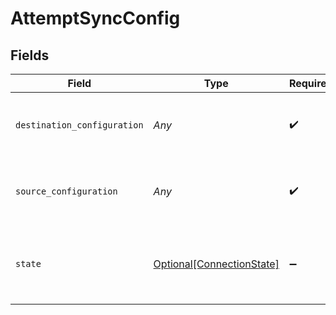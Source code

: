 # AttemptSyncConfig


## Fields

| Field                                                                                                                                                                                                                                  | Type                                                                                                                                                                                                                                   | Required                                                                                                                                                                                                                               | Description                                                                                                                                                                                                                            |
| -------------------------------------------------------------------------------------------------------------------------------------------------------------------------------------------------------------------------------------- | -------------------------------------------------------------------------------------------------------------------------------------------------------------------------------------------------------------------------------------- | -------------------------------------------------------------------------------------------------------------------------------------------------------------------------------------------------------------------------------------- | -------------------------------------------------------------------------------------------------------------------------------------------------------------------------------------------------------------------------------------- |
| `destination_configuration`                                                                                                                                                                                                            | *Any*                                                                                                                                                                                                                                  | :heavy_check_mark:                                                                                                                                                                                                                     | The values required to configure the destination. The schema for this must match the schema return by destination_definition_specifications/get for the destinationDefinition.                                                         |
| `source_configuration`                                                                                                                                                                                                                 | *Any*                                                                                                                                                                                                                                  | :heavy_check_mark:                                                                                                                                                                                                                     | The values required to configure the source. The schema for this must match the schema return by source_definition_specifications/get for the source.                                                                                  |
| `state`                                                                                                                                                                                                                                | [Optional[ConnectionState]](../../models/shared/connectionstate.md)                                                                                                                                                                    | :heavy_minus_sign:                                                                                                                                                                                                                     | Contains the state for a connection. The stateType field identifies what type of state it is. Only the field corresponding to that type will be set, the rest will be null. If stateType=not_set, then none of the fields will be set. |